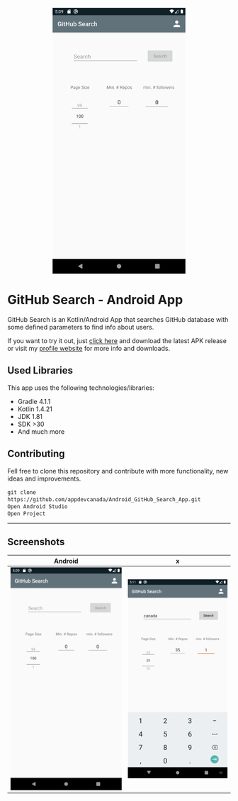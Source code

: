<p align="center">
  <img src="/screenshots/Screenshot(1).png" width="300px" alt="GitHub Search App" />
</p>

# GitHub Search - Android App
GitHub Search is an Kotlin/Android App that searches GitHub database with some defined parameters to find info about users.

If you want to try it out, just [click here](https://github.com/appdevcanada/Android_GitHub_Search_App/releases) and download the latest APK release or visit my [profile website](https://appdevcanada.github.io/) for more info and downloads.

## Used Libraries

This app uses the following technologies/libraries:

* Gradle 4.1.1
* Kotlin 1.4.21
* JDK 1.81
* SDK >30
* And much more

## Contributing

Fell free to clone this repository and contribute with more functionality, new ideas and improvements.

```shell
git clone https://github.com/appdevcanada/Android_GitHub_Search_App.git
Open Android Studio
Open Project
```
___

## Screenshots

**Android** | x
|:-----:|:-----:|
![Screenshot 1](./screenshots/Screenshot(1).png "Main Screen") | ![Screenshot 2](./screenshots/Screenshot(2).png "Main Screen")
